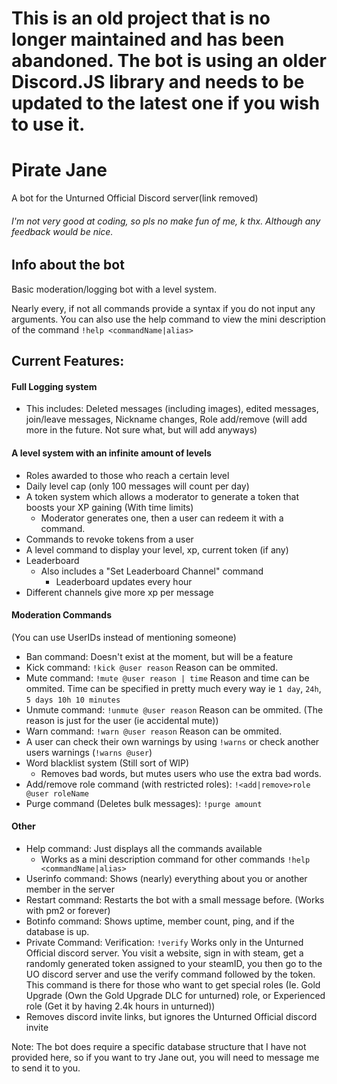 # This is an old project that is no longer maintained and has been abandoned. The bot is using an older Discord.JS library and needs to be updated to the latest one if you wish to use it.

# Pirate Jane
A bot for the Unturned Official Discord server(link removed)
######  I'm not very good at coding, so pls no make fun of me, k thx. Although any feedback would be nice.

## Info about the bot
Basic moderation/logging bot with a level system. 

Nearly every, if not all commands provide a syntax if you do not input any arguments. You can also use the help command to view the mini description of the command `!help <commandName|alias>`

## Current Features:
#### Full Logging system
  - This includes: Deleted messages (including images), edited messages, join/leave messages, Nickname changes, Role add/remove (will add more in the future. Not sure what, but will add anyways)
#### A level system with an infinite amount of levels
  - Roles awarded to those who reach a certain level
  - Daily level cap (only 100 messages will count per day)
  - A token system which allows a moderator to generate a token that boosts your XP gaining (With time limits)
    - Moderator generates one, then a user can redeem it with a command. 
  - Commands to revoke tokens from a user
  - A level command to display your level, xp, current token (if any)
  - Leaderboard
    - Also includes a "Set Leaderboard Channel" command
      - Leaderboard updates every hour
  - Different channels give more xp per message
#### Moderation Commands
  (You can use UserIDs instead of mentioning someone)
  - Ban command: Doesn't exist at the moment, but will be a feature
  - Kick command: `!kick @user reason` Reason can be ommited.
  - Mute command: `!mute @user reason | time` Reason and time can be ommited. Time can be specified in pretty much every way ie `1 day`, `24h`, `5 days 10h 10 minutes` 
  - Unmute command: `!unmute @user reason` Reason can be ommited. (The reason is just for the user (ie accidental mute))
  - Warn command: `!warn @user reason` Reason can be ommited. 
  - A user can check their own warnings by using `!warns` or check another users warnings (`!warns @user`)
  - Word blacklist system (Still sort of WIP)
    - Removes bad words, but mutes users who use the extra bad words. 
  - Add/remove role command (with restricted roles): `!<add|remove>role @user roleName` 
  - Purge command (Deletes bulk messages): `!purge amount`
#### Other
  - Help command: Just displays all the commands available
    - Works as a mini description command for other commands `!help <commandName|alias>`
  - Userinfo command: Shows (nearly) everything about you or another member in the server
  - Restart command: Restarts the bot with a small message before. (Works with pm2 or forever)
  - Botinfo command: Shows uptime, member count, ping, and if the database is up. 
  - Private Command: Verification: `!verify` Works only in the Unturned Official discord server. You visit a website, sign in with steam, get a randomly generated token assigned to your steamID, you then go to the UO discord server and use the verify command followed by the token. This command is there for those who want to get special roles (Ie. Gold Upgrade (Own the Gold Upgrade DLC for unturned) role, or Experienced role (Get it by having 2.4k hours in unturned))
  - Removes discord invite links, but ignores the Unturned Official discord invite


Note: The bot does require a specific database structure that I have not provided here, so if you want to try Jane out, you will need to message me to send it to you.
